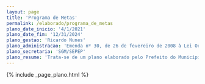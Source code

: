 ```yaml
---
layout: page
title: 'Programa de Metas'
permalink: /elaborado/programa_de_metas
plano_date_inicio: '4/1/2021'
plano_date_fim: '12/31/2024'
plano_gestao: 'Ricardo Nunes'
plano_administracao: 'Emenda nº 30, de 26 de fevereiro de 2008 à Lei Orgânica do Município '
plano_secretaria: 'SGM/SEPEP'
plano_resume: 'Trata-se de um plano elaborado pelo Prefeito do Município que contém as ações estratégicas, os indicadores e as metas quantitativas para cada um dos setores da Administração Pública Municipal, Subprefeituras e Distritos da cidade, observando, no mínimo, as diretrizes de sua campanha eleitoral e os objetivos, as diretrizes, as ações estratégicas e as demais normas da lei do Plano Diretor Estratégico. '
---
```

<div>
{% include _page_plano.html %}
</div>
